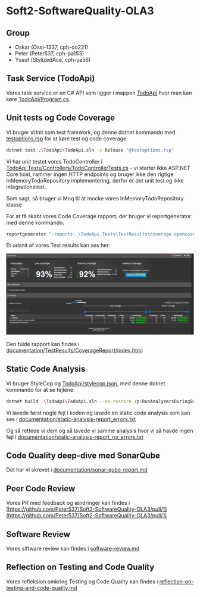 # Soft2-SoftwareQuality-OLA3

## Group

- Oskar (Ossi-1337, cph-oo221)
- Peter (Peter537, cph-pa153)
- Yusuf (StylizedAce, cph-ya56)

## Task Service (TodoApi)

Vores task service er en C# API som ligger i mappen [TodoApi](./TodoApi/) hvor man kan køre [TodoApi/Program.cs](./TodoApi/Program.cs).

## Unit tests og Code Coverage

Vi bruger xUnit som test framwork, og denne dotnet kommando med [testoptions.rsp](testoptions.rsp) for at køre test og code coverage:

```bash
dotnet test .\TodoApi\TodoApi.sln -c Release "@testoptions.rsp"
```

Vi har unit testet vores TodoController i [TodoApi.Tests/Controllers/TodoControllerTests.cs](./TodoApi.Tests/Controllers/TodoControllerTests.cs) - vi starter ikke ASP.NET Core host, rammer ingen HTTP endpoints og bruger ikke den rigtige InMemoryTodoRepository implementering, derfor er det unit test og ikke integrationstest.

Som sagt, så bruger vi Moq til at mocke vores InMemoryTodoRepository klasse

For at få skabt vores Code Coverage rapport, der bruger vi reportgenerator med denne kommando:

```bash
reportgenerator "-reports:.\TodoApi.Tests\TestResults\coverage.opencover.xml" "-targetdir:.\TodoApi.Tests\TestResults\CoverageReport" -reporttypes:Html
```

Et udsnit af vores Test results kan ses her:

![Code coverage summary](documentation/TestResults/code-coverage-summary.png)

Den fulde rapport kan findes i [documentation/TestResults/CoverageReport/index.html](./documentation/TestResults/CoverageReport/index.html)

## Static Code Analysis

Vi bruger StyleCop og [TodoApi/stylecop.json](./TodoApi/stylecop.json), med denne dotnet kommando for at se fejlene:

```bash
dotnet build .\TodoApi\TodoApi.sln --no-restore /p:RunAnalyzersDuringBuild=true > static-analysis-report.txt 2>&1
```

Vi lavede først nogle fejl i koden og lavede en static code analysis som kan ses i [documentation/static-analysis-report_errors.txt](./documentation/static-analysis-report_errors.txt)

Og så rettede vi dem og så lavede vi samme analysis hvor vi så havde ingen fejl i [documentation/static-analysis-report_no_errors.txt](./documentation/static-analysis-report_no_errors.txt)

## Code Quality deep-dive med SonarQube

Det har vi skrevet i [documentation/sonar-qube-report.md](./documentation/sonar-qube-report.md)

## Peer Code Review

Vores PR med feedback og ændringer kan findes i [https://github.com/Peter537/Soft2-SoftwareQuality-OLA3/pull/1](https://github.com/Peter537/Soft2-SoftwareQuality-OLA3/pull/1)

## Software Review

Vores siftware review kan findes i [software-review.md](software-review.md)

## Reflection on Testing and Code Quality

Vores refleksion omkring Testing og Code Quality kan findes i [reflection-on-testing-and-code-quality.md](reflection-on-testing-and-code-quality.md)

